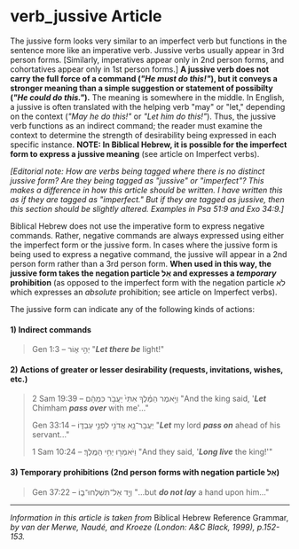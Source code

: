# verb_jussive Article
The jussive form looks very similar to an imperfect verb but functions in the sentence more like an imperative verb.  Jussive verbs usually appear in 3rd person forms.  [Similarly, imperatives appear only in 2nd person forms, and cohortatives appear only in 1st person forms.]  **A jussive verb does not carry the full force of a command (*"He must do this!"*), but it conveys a stronger meaning than a simple suggestion or statement of possibilty (*"He could do this."*).**  The meaning is somewhere in the middle.  In English, a jussive is often translated with the helping verb "may" or "let," depending on the context (*"May he do this!"* or *"Let him do this!"*).  Thus, the jussive verb functions as an indirect command; the reader must examine the context to determine the strength of desirability being expressed in each specific instance.  **NOTE: In Biblical Hebrew, it is possible for the imperfect form to express a jussive meaning** (see article on Imperfect verbs).

*[Editorial note: How are verbs being tagged where there is no distinct jussive form?  Are they being tagged as "jussive" or "imperfect"?  This makes a difference in how this article should be written.  I have written this as if they are tagged as "imperfect."  But if they are tagged as jussive, then this section should be slightly altered.  Examples in Psa 51:9 and Exo 34:9.]*

Biblical Hebrew does not use the imperative form to express negative commands.  Rather, negative commands are always expressed using either the imperfect form or the jussive form.  In cases where the jussive form is being used to express a negative command, the jussive will appear in a 2nd person form rather than a 3rd person form.  **When used in this way, the jussive form takes the negation particle אַל and expresses a *temporary* prohibition** (as opposed to the imperfect form with the negation particle לֹא which expresses an *absolute* prohibition; see article on Imperfect verbs).


The jussive form can indicate any of the following kinds of actions:

#### 1) Indirect commands

> Gen 1:3 –  יְהִ֣י א֑וֹר  "***Let there be*** light!"

#### 2) Actions of greater or lesser desirability (requests, invitations, wishes, etc.)

> 2 Sam 19:39 –  וַיֹּ֣אמֶר הַמֶּ֗לֶךְ אִתִּי֙ יַעֲבֹ֣ר כִּמְהָ֔ם  "And the king said, '***Let*** Chimham ***pass over*** with me'..."
> 
> Gen 33:14 –  יַעֲבָר־נָ֥א אֲדֹנִ֖י לִפְנֵ֣י עַבְדּ֑וֹ  "***Let*** my lord ***pass on*** ahead of his servant..."
> 
> 1 Sam 10:24 – וַיֹּאמְר֖וּ יְחִ֥י הַמֶּֽלֶךְ׃ "And they said, '***Long live*** the king!'"
> 

#### 3) Temporary prohibitions (2nd person forms with negation particle אַל)

> Gen 37:22 –  וְיָ֖ד אַל־תִּשְׁלְחוּ־ב֑וֹ  "...but ***do not lay*** a hand upon him..."
-----

*Information in this article is taken from* Biblical Hebrew Reference Grammar, *by van der Merwe, Naudé, and Kroeze (London: A&C Black, 1999), p.152-153.*